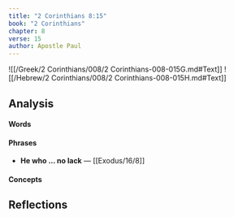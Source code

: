 ```yaml
---
title: "2 Corinthians 8:15"
book: "2 Corinthians"
chapter: 8
verse: 15
author: Apostle Paul
---
```

![[/Greek/2 Corinthians/008/2 Corinthians-008-015G.md#Text]]
![[/Hebrew/2 Corinthians/008/2 Corinthians-008-015H.md#Text]]

## Analysis

#### Words

#### Phrases
- **He who ... no lack** — [[Exodus/16/8]]

#### Concepts

## Reflections
